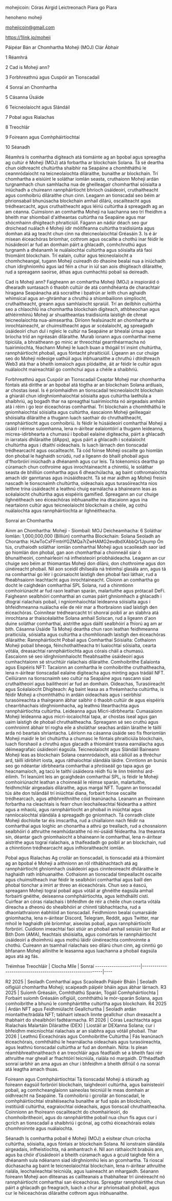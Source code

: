 mohejicoin: Córas Airgid Leictreonach Piara go Piara

henoheno moheji

mohejicoin@gmail.com

https://1link.jp/moheji

Páipéar Bán ar Chomhartha Moheji (MOJ) Clár Ábhair

1 Réamhrá

2 Cad is Moheji ann?

3 Forbhreathnú agus Cuspóir an Tionscadail

4 Sonraí an Chomhartha

5 Cásanna Úsáide

6 Teicneolaíocht agus Slándáil

7 Pobal agus Rialachas

8 Treochlár

9 Foireann agus Comhpháirtíochtaí

10 Séanadh

Réamhrá Is comhartha digiteach atá tiomáinte ag an bpobal agus spreagtha ag cultúr é Moheji (MOJ) atá forbartha ar blockchain Solana. Tá sé deartha chun oidhreacht chultúrtha shaibhir na Seapáine a chomhtháthú le ceannródaíocht na teicneolaíochta díláraithe, bunaithe ar blockchain. Trí chomhartha a eisiúint le soláthar iomlán seasta, cruthaíonn Moheji ardán turgnamhach chun samhlacha nua de gheilleagair chomharthaí sóisialta a iniúchadh a chuireann rannpháirtíocht bhríoch úsáideoirí, cruthaitheacht agus comhoibriú díláraithe chun cinn. Leagann an tionscadal seo béim ar phrionsabail bhunúsacha blockchain amhail dílárú, oscailteacht agus trédhearcacht, agus cruthaitheacht agus léiriú cultúrtha á spreagadh ag an am céanna. Cuimsíonn an comhartha Moheji na luachanna seo trí fheidhm a bheith mar shiombail d'aitheantas cultúrtha na Seapáine agus mar shócmhainn dhigiteach phraiticiúil. Fágann an nádúr déach seo gur droichead nuálach é Moheji idir móitífeanna cultúrtha traidisiúnta agus domhan atá ag teacht chun cinn na dteicneolaíochtaí Gréasáin 3. Is é ár misean éiceachóras bríomhar, cothrom agus oscailte a chothú inar féidir le húsáideoirí ar fud an domhain páirt a ghlacadh, comhchruthú agus turgnamh a dhéanamh le nuálaíochtaí cultúrtha agus sóisialta atá faoi thiomáint blockchain. Trí ealaín, cultúr agus teicneolaíocht a chomhcheangal, tugann Moheji cuireadh do dhaoine bealaí nua a iniúchadh chun idirghníomhú agus iad féin a chur in iúl san aois dhigiteach díláraithe, rud a spreagann saoirse, áthas agus cumhachtú pobail sa deireadh.

Cad is Moheji ann? Faigheann an comhartha Moheji (MOJ) a inspioráid ó dhearadh suntasach ó thaobh cultúir de atá comhdhéanta de charachtair hiragana Seapánacha atá socraithe i bpatrún ar leith chun aghaidh whimsical agus an-ghrámhar a chruthú a shiombailíonn simplíocht, cruthaitheacht, greann agus samhlaíocht spraíúil. Trí an deilbhín cultúrtha seo a chlaochlú ina chomhartha blockchain digiteach, athbheochan agus athléirmhíniú Moheji ar shuaitheantas traidisiúnta laistigh de chreat teicneolaíochta nua-aimseartha. Díríonn fealsúnacht an chomhartha ar inrochtaineacht, ar chuimsitheacht agus ar scéalaíocht, ag spreagadh úsáideoirí chun dul i ngleic le cultúr na Seapáine ar bhealaí úrnua agus bríocha tríd an ngréasán díláraithe. Murab ionann agus comharthaí meme tipiciúla, a bhraitheann go minic ar threochtaí gearrthéarmacha nó tuairimíochta, féachann Moheji le luach buan a thógáil trí insint chultúrtha, rannpháirtíocht phobail, agus fóntacht phraiticiúil. Ligeann an cur chuige seo do Moheji nideoige uathúil agus inbhuanaithe a chruthú i dtírdhreach Web3 atá thar a bheith iomaíoch agus plódaithe, áit ar féidir le cultúr agus nuálaíocht maireachtáil go comhchuí agus a chéile a shaibhriú.

Forbhreathnú agus Cuspóir an Tionscadail Ceaptar Moheji mar chomhartha fóntais atá dírithe ar an bpobal atá tógtha ar an blockchain Solana ardluais, ar chostas íseal. Is é príomhaidhm an tionscadail teicneolaíocht blockchain a ghiaráil chun idirghníomhaíochtaí sóisialta agus cultúrtha laethúla a shaibhriú, ag bogadh thar na spreagthaí tuairimíochta nó airgeadais amháin atá i réim i go leor éiceachóras comharthaí. Trí blockchain a chomhtháthú le gníomhaíochtaí sóisialta agus cultúrtha, éascaíonn Moheji geilleagair shóisialta díláraithe a thugann luach saothair do chruthaitheacht, rannpháirtíocht agus comhoibriú. Is féidir le húsáideoirí comharthaí Moheji a úsáid i réimse suíomhanna, lena n-áirítear ealaíontóirí a thugann leideanna, micrea-idirbhearta a chumasú i bpobail ealaíne digiteacha, páirt a ghlacadh in iarratais dhíláraithe (dApps), agus páirt a ghlacadh i scéalaíocht chultúrtha agus i dtaithí oideachais. Is luach lárnach den tionscadal trédhearcacht agus oscailteacht. Tá cód foinse Moheji oscailte go hiomlán don phobal le haghaidh scrúdú, rud a ligeann do bhaill phobail agus d'fhorbróirí iniúchadh a dhéanamh agus cur leis. Tá tokenomics deartha go cúramach chun cothroime agus inrochtaineacht a chinntiú, le soláthar seasta de bhilliún comhartha agus 6 dheachúlacha, ag baint cothromaíochta amach idir ganntanas agus inúsáidteacht. Tá sé mar aidhm ag Moheji freisin nascadh le tionscnaimh chultúrtha, oideachais agus turasóireachta níos leithne trína úsáideacht a leathnú chuig earnálacha a bhaineann leas as scéalaíocht chultúrtha agus eispéiris gamified. Spreagann an cur chuige ilghnéitheach seo éiceachóras inbhuanaithe ina dtacaíonn agus ina neartaíonn cultúr agus teicneolaíocht blockchain a chéile, ag cothú nuálaíochta agus rannpháirtíochta ar ilghnéitheacha.

Sonraí an Chomhartha

Ainm an Chomhartha: Moheji - Siombail: MOJ
Deicheamhacha: 6
Soláthar Iomlán: 1,000,000,000 (Billiún) comhartha
Blockchain: Solana
Seoladh an Chonartha: HJwToCxFFmtnYGZMQa7rZwHAMG2evdbdXAbbQr1Jpump
Ón tús, cruthaíodh soláthar iomlán comharthaí Moheji agus scaoileadh saor iad go hiomlán don phobal, gan aon chomharthaí a choinneáil siar ó bhunaitheoirí, comhairleoirí ná infheisteoirí príobháideacha. Leagann an cur chuige seo béim ar thiomantas Moheji don dílárú, don chothroime agus don úinéireacht phobail. Níl aon sceidil dhílseála ná tréimhsí glasála ann, agus tá na comharthaí go léir i gcúrsaíocht laistigh den phobal faoi láthair, rud a fheabhsaíonn leachtacht agus inrochtaineacht. Cloíonn an comhartha go docht le caighdeán comharthaí SPL Solana, rud a chinntíonn comhoiriúnacht ar fud raon leathan sparán, malartuithe agus prótacail DeFi. Faigheann sealbhóirí comharthaí an cumas páirt ghníomhach a ghlacadh i dtograí rialachais pobail, i ngníomhaíochtaí leideanna sóisialta agus i bhfeidhmeanna nuálacha eile de réir mar a fhorbraíonn siad laistigh den éiceachóras. Coinnítear trédhearcacht trí shonraí poiblí ar an slabhra atá inrochtana ar thaiscéalaithe Solana amhail Solscan, rud a ligeann d'aon duine soláthar comharthaí, aistrithe agus dáiltí sealbhóirí a fhíorú ag am ar bith. Cásanna Úsáide Tá Moheji deartha chun raon leathan feidhmeanna praiticiúla, sóisialta agus cultúrtha a chomhlíonadh laistigh den éiceachóras díláraithe:
Rannpháirtíocht Pobail agus Comharthaí Sóisialta: Cothaíonn Moheji pobail bheoga, féinchothaitheacha trí luaíochtaí sóisialta, cearta vótála, dreasachtaí rannpháirtíochta agus córais cháil a chumasú. Éascaíonn sé seo idirghníomhaíocht fheabhsaithe úsáideoirí agus cumhachtaíonn sé struchtúir rialachais díláraithe.
Comhoibrithe Ealaíonta agus Eispéiris NFT: Tacaíonn an comhartha le comhoibrithe cruthaitheacha, lena n-áirítear tionscadail ealaíne digiteacha agus minting agus trádáil NFT. Ceiliúrann na tionscnaimh seo cultúr na Seapáine agus nascann siad cruthaitheoirí agus bailitheoirí ar fud an domhain.
Oideachas, Turasóireacht agus Scéalaíocht Dhigiteach: Ag baint leasa as a fhréamhacha cultúrtha, is féidir Moheji a chomhtháthú in ardáin oideachais agus i seirbhísí turasóireachta a thairgeann ábhar saibhir ó thaobh cultúir de agus eispéiris chearrbhachais idirghníomhacha, ag leathnú litearthachta agus rannpháirtíochta cultúrtha.
Leideanna agus Micri-idirbhearta: Cumasaíonn Moheji leideanna agus micri-íocaíochtaí tapa, ar chostas íseal agus gan uaim laistigh de phobail chruthaitheacha. Spreagann sé seo cruthú agus comhroinnt ábhair trí rogha eile a sholáthar seachas ardáin láraithe le táillí arda nó beartais shriantacha. Léiríonn na cásanna úsáide seo fís fhoriomlán Moheji maidir le brí chultúrtha a chumasc le fóntais phraiticiúla blockchain, luach fíorshaoil ​​a chruthú agus glacadh a thiomáint trasna earnálacha agus déimeagrafaic úsáideoirí éagsúla.
Teicneolaíocht agus Slándáil Baineann Moheji leas as blockchain Solana ceannródaíoch, atá cáiliúil as a thréchur ard, táillí idirbhirt íosta, agus ráthaíochtaí slándála láidre. Cinntíonn an bunús seo go ndéantar idirbhearta comharthaí a phróiseáil go tapa agus go heacnamaíoch, ag tacú le taithí úsáideora réidh fiú le linn tréimhsí ard-éilimh. Trí leanúint leis an gcaighdeán comharthaí SPL, is féidir le Moheji comhoiriúnacht leathan a choinneáil le réimse sparán, malartuithe, feidhmchlár airgeadais díláraithe, agus margaí NFT. Tugann an tionscadal tús áite don tslándáil trí iniúchtaí diana, forbairt foinse oscailte trédhearcach, agus athbhreithnithe cóid leanúnacha. Leanann an fhoireann forbartha na cleachtais is fearr chun leochaileachtaí féideartha a aithint agus a mhaolú, agus rannpháirtíocht an phobail in iniúchtaí agus ranníocaíochtaí slándála á spreagadh go gníomhach. Tá conradh cliste Moheji dochloíte tar éis imscartha, rud a chiallaíonn nach féidir na comharthaí agus loighic an chonartha a athrú go treallach, rud a chosnaíonn sealbhóirí ó athruithe neamhúdaraithe nó mí-úsáidí féideartha. Ina theannta sin, déantar gach gníomhaíocht a bhaineann le comharthaí, lena n-áirítear aistrithe agus tograí rialachais, a thaifeadadh go poiblí ar an blockchain, rud a chinntíonn trédhearcacht agus infhíoraitheacht iomlán.

Pobal agus Rialachas Ag croílár an tionscadail, is tionscadal atá á thiomáint ag an bpobal é Moheji a aithníonn an ról ríthábhachtach atá ag rannpháirtíocht ghníomhach úsáideoirí agus cinnteoireacht dhíláraithe le haghaidh rath inbhuanaithe. Cothaíonn an tionscadal timpeallacht oscailte agus chuimsitheach inar féidir le sealbhóirí comharthaí agus baill den phobal tionchar a imirt ar threo an éiceachórais. Chun seo a éascú, spreagann Moheji tograí pobail agus vótáil ar ghnéithe éagsúla amhail forbairtí gnéithe, deiseanna comhpháirtíochta, agus leithdháiltí cistí. Cuirfear an córas rialachais i bhfeidhm de réir a chéile chun cearta vótála díreacha a dheonú do shealbhóirí ar chinntí tábhachtacha, rud a dhaonlathraíonn éabhlóid an tionscadail. Feidhmíonn bealaí cumarsáide gníomhacha, lena n-áirítear Discord, Telegram, Reddit, agus Twitter, mar mhoil le haghaidh plé bríomhar, aiseolas pobail, agus rannpháirtíocht forbróirí. Cuidíonn imeachtaí faoi stiúir an phobail amhail seisiúin Iarr Rud ar Bith Dom (AMA), feachtais shóisialta, agus comórtais le rannpháirtíocht úsáideoirí a dhoimhniú agus mothú láidir úinéireachta comhroinnte a chothú. Cuireann an tsamhail rialachais seo dílárú chun cinn, ag cinntiú go bhfanann Moheji ailínithe le leasanna agus luachanna a phobail éagsúla agus atá ag fás.

Tréimhse Treochláir | Clocha Míle | Sonraí ----------------------|-----------------------------------------------------------|----

R2 2025 | Seoladh Comharthaí agus Scaoileadh Páipéir Bháin | Seoladh oifigiúil chomhartha Moheji; scaipeadh páipéir bháin agus ábhar lárnach. R3 2025 | Suíomh Gréasáin, Comhtháthú Sparán, Tógáil Comhpháirtíochta | Forbairt suíomh Gréasáin oifigiúil, comhtháthú le mór-sparán Solana, agus comhoibrithe a bhunú le comhpháirtithe cultúrtha agus blockchain. R4 2025 | Ardán NFT agus Feidhmiúlacht Geallchurtha | Seoladh ardán miontaithe/trádála NFT; tabhairt isteach linnte geallchur chun dreasacht a thabhairt do shealbhóirí fadtéarmacha. R1 2026 | Córas Leachtachta agus Rialachais Malartáin Díláraithe (DEX) | Liostáil ar DEXanna Solana; cur i bhfeidhm meicníochtaí rialachais ar an slabhra agus vótáil phobail. Thar 2026 | Leathnú Éiceachórais agus Comhoibrithe Cultúrtha | Fás leanúnach éiceachórais, comhtháthú le hearnálacha oideachais agus turasóireachta, agus leathnú tionscadal cultúrtha ar fud an domhain. Nóta: Is plean réamhbhreathnaitheach é an treochláir agus féadfaidh sé a bheith faoi réir athruithe mar gheall ar fhachtóirí teicniúla, rialála nó margaidh. D’fhéadfadh sonraí iarbhír an ama agus an chur i bhfeidhm a bheith difriúil ó na sonraí atá leagtha amach thuas.

Foireann agus Comhpháirtíochtaí Tá tionscadal Moheji á stiúradh ag foireann éagsúil forbróirí blockchain, taighdeoirí cultúrtha, agus bainisteoirí pobail, ag comhcheanglaíonn saineolas teicniúil le meas domhain ar oidhreacht na Seapáine. Tá comhoibriú i gcroílár an tionscadail, le comhpháirtíochtaí straitéiseacha bunaithe ar fud spás an blockchain, institiúidí cultúrtha, eagraíochtaí oideachais, agus tionscail chruthaitheacha. Coinníonn an fhoireann oscailteacht do chomhairleoirí, do chomhoibritheoirí, agus do rannpháirtithe pobail nua chun fís agus cur i gcrích an tionscadail a shaibhriú i gcónaí, ag cothú éiceachórais eolais chomhroinnte agus nuálaíochta.

Séanadh Is comhartha pobail é Moheji (MOJ) a eisítear chun críocha cultúrtha, sóisialta, agus fóntais ar blockchain Solana. Ní ionstraim slándála airgeadais, infheistíochta, ná amhantrach é. Níl aon ráthaíocht brabúis ann, agus ba chóir d’úsáideoirí a bheith cúramach agus a gcuid taighde féin a dhéanamh sula ndéanann siad idirghníomhú leis an gcomhartha. Tá rioscaí dúchasacha ag baint le teicneolaíochtaí blockchain, lena n-áirítear athruithe rialála, leochaileachtaí teicniúla, agus luaineacht an mhargaidh. Séanann foireann Moheji aon dliteanas as caillteanais a thabhaítear trí úinéireacht nó rannpháirtíocht comharthaí san éiceachóras. Spreagtar rannpháirtithe chun páirt a ghlacadh go freagrach, luach a chur ar phrionsabail phobail, agus cur le héiceachóras díláraithe cothrom agus inbhuanaithe.
